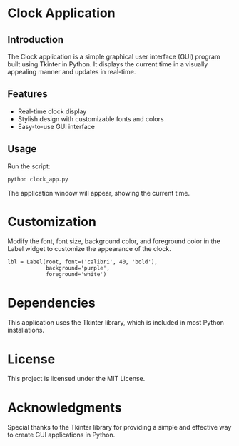 # Clock Application

## Introduction

The Clock application is a simple graphical user interface (GUI) program built using Tkinter in Python. It displays the current time in a visually appealing manner and updates in real-time.

## Features

- Real-time clock display
- Stylish design with customizable fonts and colors
- Easy-to-use GUI interface

## Usage

Run the script:

```bash
python clock_app.py
```
The application window will appear, showing the current time.

# Customization
Modify the font, font size, background color, and foreground color in the Label widget to customize the appearance of the clock.

```
lbl = Label(root, font=('calibri', 40, 'bold'),
            background='purple',
            foreground='white')
 ```
# Dependencies
This application uses the Tkinter library, which is included in most Python installations.

# License
This project is licensed under the MIT License.

# Acknowledgments
Special thanks to the Tkinter library for providing a simple and effective way to create GUI applications in Python.